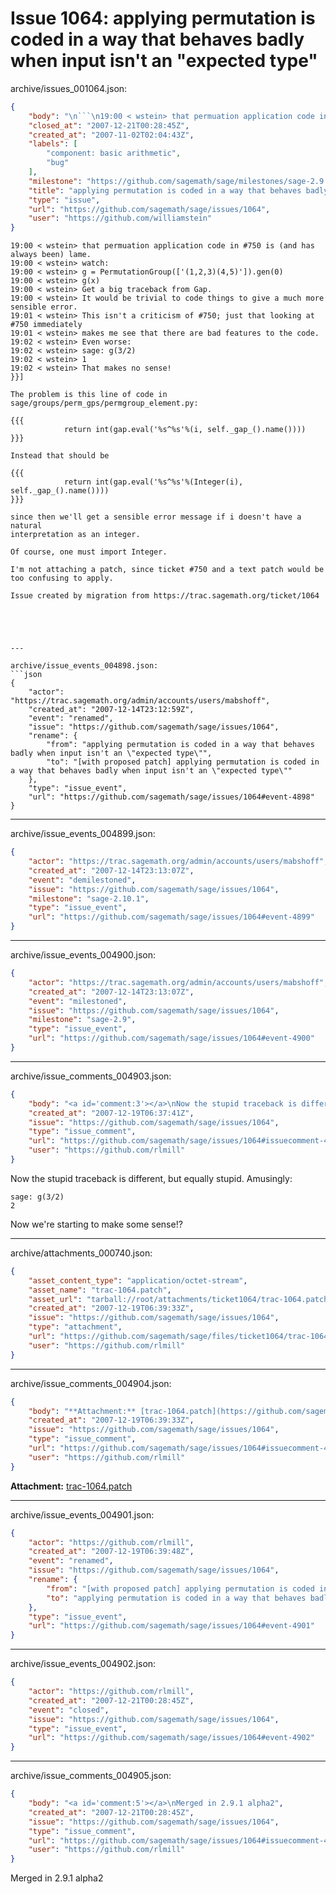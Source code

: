 # Issue 1064: applying permutation is coded in a way that behaves badly when input isn't an "expected type"

archive/issues_001064.json:
```json
{
    "body": "\n```\n19:00 < wstein> that permuation application code in #750 is (and has always been) lame.\n19:00 < wstein> watch:\n19:00 < wstein> g = PermutationGroup(['(1,2,3)(4,5)']).gen(0)\n19:00 < wstein> g(x)\n19:00 < wstein> Get a big traceback from Gap.\n19:00 < wstein> It would be trivial to code things to give a much more sensible error.\n19:01 < wstein> This isn't a criticism of #750; just that looking at #750 immediately\n19:01 < wstein> makes me see that there are bad features to the code.\n19:02 < wstein> Even worse:\n19:02 < wstein> sage: g(3/2)\n19:02 < wstein> 1\n19:02 < wstein> That makes no sense!\n}}]\n\nThe problem is this line of code in sage/groups/perm_gps/permgroup_element.py:\n\n{{{\n            return int(gap.eval('%s^%s'%(i, self._gap_().name())))\n}}}\n\nInstead that should be\n\n{{{\n            return int(gap.eval('%s^%s'%(Integer(i), self._gap_().name())))\n}}}\n\nsince then we'll get a sensible error message if i doesn't have a natural\ninterpretation as an integer.\n\nOf course, one must import Integer. \n\nI'm not attaching a patch, since ticket #750 and a text patch would be\ntoo confusing to apply.\n\nIssue created by migration from https://trac.sagemath.org/ticket/1064\n\n",
    "closed_at": "2007-12-21T00:28:45Z",
    "created_at": "2007-11-02T02:04:43Z",
    "labels": [
        "component: basic arithmetic",
        "bug"
    ],
    "milestone": "https://github.com/sagemath/sage/milestones/sage-2.9.1",
    "title": "applying permutation is coded in a way that behaves badly when input isn't an \"expected type\"",
    "type": "issue",
    "url": "https://github.com/sagemath/sage/issues/1064",
    "user": "https://github.com/williamstein"
}
```

```
19:00 < wstein> that permuation application code in #750 is (and has always been) lame.
19:00 < wstein> watch:
19:00 < wstein> g = PermutationGroup(['(1,2,3)(4,5)']).gen(0)
19:00 < wstein> g(x)
19:00 < wstein> Get a big traceback from Gap.
19:00 < wstein> It would be trivial to code things to give a much more sensible error.
19:01 < wstein> This isn't a criticism of #750; just that looking at #750 immediately
19:01 < wstein> makes me see that there are bad features to the code.
19:02 < wstein> Even worse:
19:02 < wstein> sage: g(3/2)
19:02 < wstein> 1
19:02 < wstein> That makes no sense!
}}]

The problem is this line of code in sage/groups/perm_gps/permgroup_element.py:

{{{
            return int(gap.eval('%s^%s'%(i, self._gap_().name())))
}}}

Instead that should be

{{{
            return int(gap.eval('%s^%s'%(Integer(i), self._gap_().name())))
}}}

since then we'll get a sensible error message if i doesn't have a natural
interpretation as an integer.

Of course, one must import Integer. 

I'm not attaching a patch, since ticket #750 and a text patch would be
too confusing to apply.

Issue created by migration from https://trac.sagemath.org/ticket/1064





---

archive/issue_events_004898.json:
```json
{
    "actor": "https://trac.sagemath.org/admin/accounts/users/mabshoff",
    "created_at": "2007-12-14T23:12:59Z",
    "event": "renamed",
    "issue": "https://github.com/sagemath/sage/issues/1064",
    "rename": {
        "from": "applying permutation is coded in a way that behaves badly when input isn't an \"expected type\"",
        "to": "[with proposed patch] applying permutation is coded in a way that behaves badly when input isn't an \"expected type\""
    },
    "type": "issue_event",
    "url": "https://github.com/sagemath/sage/issues/1064#event-4898"
}
```



---

archive/issue_events_004899.json:
```json
{
    "actor": "https://trac.sagemath.org/admin/accounts/users/mabshoff",
    "created_at": "2007-12-14T23:13:07Z",
    "event": "demilestoned",
    "issue": "https://github.com/sagemath/sage/issues/1064",
    "milestone": "sage-2.10.1",
    "type": "issue_event",
    "url": "https://github.com/sagemath/sage/issues/1064#event-4899"
}
```



---

archive/issue_events_004900.json:
```json
{
    "actor": "https://trac.sagemath.org/admin/accounts/users/mabshoff",
    "created_at": "2007-12-14T23:13:07Z",
    "event": "milestoned",
    "issue": "https://github.com/sagemath/sage/issues/1064",
    "milestone": "sage-2.9",
    "type": "issue_event",
    "url": "https://github.com/sagemath/sage/issues/1064#event-4900"
}
```



---

archive/issue_comments_004903.json:
```json
{
    "body": "<a id='comment:3'></a>\nNow the stupid traceback is different, but equally stupid. Amusingly:\n\n```\nsage: g(3/2)\n2\n```\nNow we're starting to make some sense!?",
    "created_at": "2007-12-19T06:37:41Z",
    "issue": "https://github.com/sagemath/sage/issues/1064",
    "type": "issue_comment",
    "url": "https://github.com/sagemath/sage/issues/1064#issuecomment-4903",
    "user": "https://github.com/rlmill"
}
```

<a id='comment:3'></a>
Now the stupid traceback is different, but equally stupid. Amusingly:

```
sage: g(3/2)
2
```
Now we're starting to make some sense!?



---

archive/attachments_000740.json:
```json
{
    "asset_content_type": "application/octet-stream",
    "asset_name": "trac-1064.patch",
    "asset_url": "tarball://root/attachments/ticket1064/trac-1064.patch",
    "created_at": "2007-12-19T06:39:33Z",
    "issue": "https://github.com/sagemath/sage/issues/1064",
    "type": "attachment",
    "url": "https://github.com/sagemath/sage/files/ticket1064/trac-1064.patch",
    "user": "https://github.com/rlmill"
}
```



---

archive/issue_comments_004904.json:
```json
{
    "body": "**Attachment:** [trac-1064.patch](https://github.com/sagemath/sage/files/ticket1064/trac-1064.patch)",
    "created_at": "2007-12-19T06:39:33Z",
    "issue": "https://github.com/sagemath/sage/issues/1064",
    "type": "issue_comment",
    "url": "https://github.com/sagemath/sage/issues/1064#issuecomment-4904",
    "user": "https://github.com/rlmill"
}
```

**Attachment:** [trac-1064.patch](https://github.com/sagemath/sage/files/ticket1064/trac-1064.patch)



---

archive/issue_events_004901.json:
```json
{
    "actor": "https://github.com/rlmill",
    "created_at": "2007-12-19T06:39:48Z",
    "event": "renamed",
    "issue": "https://github.com/sagemath/sage/issues/1064",
    "rename": {
        "from": "[with proposed patch] applying permutation is coded in a way that behaves badly when input isn't an \"expected type\"",
        "to": "applying permutation is coded in a way that behaves badly when input isn't an \"expected type\""
    },
    "type": "issue_event",
    "url": "https://github.com/sagemath/sage/issues/1064#event-4901"
}
```



---

archive/issue_events_004902.json:
```json
{
    "actor": "https://github.com/rlmill",
    "created_at": "2007-12-21T00:28:45Z",
    "event": "closed",
    "issue": "https://github.com/sagemath/sage/issues/1064",
    "type": "issue_event",
    "url": "https://github.com/sagemath/sage/issues/1064#event-4902"
}
```



---

archive/issue_comments_004905.json:
```json
{
    "body": "<a id='comment:5'></a>\nMerged in 2.9.1 alpha2",
    "created_at": "2007-12-21T00:28:45Z",
    "issue": "https://github.com/sagemath/sage/issues/1064",
    "type": "issue_comment",
    "url": "https://github.com/sagemath/sage/issues/1064#issuecomment-4905",
    "user": "https://github.com/rlmill"
}
```

<a id='comment:5'></a>
Merged in 2.9.1 alpha2
